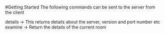 #Getting Started
The following commands can be sent to the server from the client

details    -> This returns details about the server, version and port number etc
examine    -> Return the details of the current room 